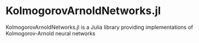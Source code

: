 # KolmogorovArnoldNetworks.jl
KolmogorovArnoldNetworks.jl is a Julia library providing implementations of Kolmogorov-Arnold neural networks
